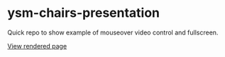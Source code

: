 # ysm-chairs-presentation
Quick repo to show example of mouseover video control and fullscreen.

[View rendered page](https://josephdburdick.github.io/ysm-chairs-presentation)
